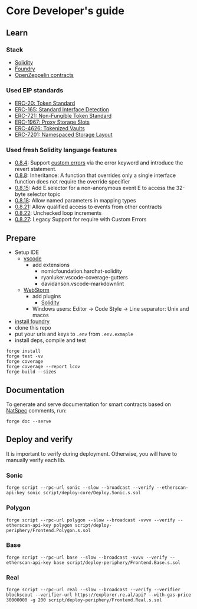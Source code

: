 # Core Developer's guide

## Learn

### Stack

* [Solidity](https://soliditylang.org/)
* [Foundry](https://book.getfoundry.sh/)
* [OpenZeppelin contracts](https://www.openzeppelin.com/contracts)

### Used EIP standards

* [ERC-20: Token Standard](https://eips.ethereum.org/EIPS/eip-20)
* [ERC-165: Standard Interface Detection](https://eips.ethereum.org/EIPS/eip-165)
* [ERC-721: Non-Fungible Token Standard](https://eips.ethereum.org/EIPS/eip-721)
* [ERC-1967: Proxy Storage Slots](https://eips.ethereum.org/EIPS/eip-1967)
* [ERC-4626: Tokenized Vaults](https://eips.ethereum.org/EIPS/eip-4626)
* [ERC-7201: Namespaced Storage Layout](https://eips.ethereum.org/EIPS/eip-7201)

### Used fresh Solidity language features

* [0.8.4](https://github.com/ethereum/solidity/releases/tag/v0.8.4):
  Support [custom errors](https://soliditylang.org/blog/2021/04/21/custom-errors/) via the error keyword and introduce
  the revert statement.
* [0.8.8](https://github.com/ethereum/solidity/blob/develop/Changelog.md#088-2021-09-27): Inheritance: A function that
  overrides only a single interface function does not require the override specifier
* [0.8.15](https://github.com/ethereum/solidity/blob/develop/Changelog.md#0815-2022-06-15): Add E.selector for a
  non-anonymous event E to access the 32-byte selector topic
* [0.8.18](https://github.com/ethereum/solidity/blob/develop/Changelog.md#0818-2023-02-01): Allow named parameters in
  mapping types
* [0.8.21](https://soliditylang.org/blog/2023/07/19/solidity-0.8.21-release-announcement/): Allow qualified access to
  events from other contracts
* [0.8.22](https://soliditylang.org/blog/2023/10/25/solidity-0.8.22-release-announcement/): Unchecked loop increments
* [0.8.27](https://soliditylang.org/blog/2024/09/04/solidity-0.8.27-release-announcement): Legacy Support for require with Custom Errors

## Prepare

* Setup IDE
    * [vscode](https://code.visualstudio.com/)
        * add extensions
            * nomicfoundation.hardhat-solidity
            * ryanluker.vscode-coverage-gutters
            * davidanson.vscode-markdownlint
    * [WebStorm](https://www.jetbrains.com/webstorm/)
        * add plugins
            * [Solidity](https://plugins.jetbrains.com/plugin/9475-solidity)
        * Windows users: Editor -> Code Style -> Line separator: Unix and macos
* [install foundry](https://book.getfoundry.sh/getting-started/installation)
* clone this repo
* put your urls and keys to `.env` from `.env.exmaple`
* install deps, compile and test

```shell
forge install
forge test -vv
forge coverage
forge coverage --report lcov
forge build --sizes
```

## Documentation

To generate and serve documentation for smart contracts based
on [NatSpec](https://docs.soliditylang.org/en/latest/natspec-format.html) comments, run:

```shell
forge doc --serve
```

## Deploy and verify

It is important to verify during deployment. Otherwise, you will have to manually verify each lib.

### Sonic

```shell
forge script --rpc-url sonic --slow --broadcast --verify --etherscan-api-key sonic script/deploy-core/Deploy.Sonic.s.sol
```

### Polygon

```shell
forge script --rpc-url polygon --slow --broadcast -vvvv --verify --etherscan-api-key polygon script/deploy-periphery/Frontend.Polygon.s.sol
```

### Base

```shell
forge script --rpc-url base --slow --broadcast -vvvv --verify --etherscan-api-key base script/deploy-periphery/Frontend.Base.s.sol
```

### Real

```shell
forge script --rpc-url real --slow --broadcast --verify --verifier blockscout --verifier-url https://explorer.re.al/api? --with-gas-price 30000000 -g 200 script/deploy-periphery/Frontend.Real.s.sol
```
